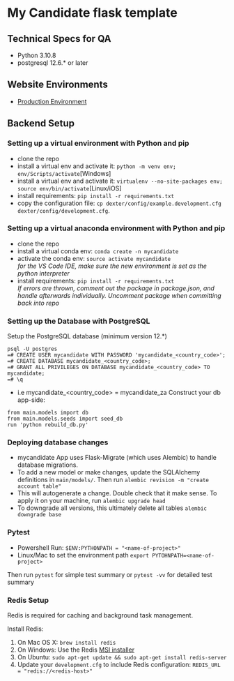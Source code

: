 # My Candidate flask template

## Technical Specs for QA
* Python 3.10.8
* postgresql 12.6.* or later


## Website Environments
- [Production Environment](https://southafrica.mycandidate.africa/)

## Backend Setup
### Setting up a virtual environment with Python and pip
* clone the repo
* install a virtual env and activate it: `python -m venv env; env/Scripts/activate`[Windows]
* install a virtual env and activate it: `virtualenv --no-site-packages env; source env/bin/activate`[Linux/iOS]
* install requirements: `pip install -r requirements.txt`
* copy the configuration file: `cp dexter/config/example.development.cfg dexter/config/development.cfg`.

### Setting up a virtual anaconda environment with Python and pip
* clone the repo
* install a virtual conda env: `conda create -n mycandidate`
* activate the conda env: `source activate mycandidate`  
_for the VS Code IDE, make sure the new environment is set as the python interpreter_
* install requirements: `pip install -r requirements.txt`  
  _If errors are thrown, comment out the package in package.json, and handle afterwards individually. Uncomment package when committing back into repo_

### Setting up the Database with PostgreSQL
Setup the PostgreSQL database (minimum version 12.*)
```
psql -U postgres
=# CREATE USER mycandidate WITH PASSWORD 'mycandidate_<country_code>';
=# CREATE DATABASE mycandidate_<country_code>;
=# GRANT ALL PRIVILEGES ON DATABASE mycandidate_<country_code> TO mycandidate;
=# \q
```
- i.e mycandidate_<country_code> = mycandidate_za
Construct your db app-side:
```
from main.models import db
from main.models.seeds import seed_db
run 'python rebuild_db.py'
```

### Deploying database changes
* mycandidate App uses Flask-Migrate (which uses Alembic) to handle database migrations.
* To add a new model or make changes, update the SQLAlchemy definitions in `main/models/`. Then run
`alembic revision -m "create account table"`
* This will autogenerate a change. Double check that it make sense. To apply it on your machine, run
`alembic upgrade head`
* To downgrade all versions, this ultimately delete all tables
`alembic downgrade base`
  

### Pytest
- Powershell Run: `$ENV:PYTHONPATH = "<name-of-project>"`
- Linux/Mac to set the environment path `export PYTOHNPATH=<name-of-project>`

Then run `pytest` for simple test summary or `pytest -vv` for detailed test summary

### Redis Setup
Redis is required for caching and background task management.

Install Redis:

1. On Mac OS X: `brew install redis`
2. On Windows: Use the Redis [MSI installer](https://github.com/microsoftarchive/redis/releases)
3. On Ubuntu: `sudo apt-get update && sudo apt-get install redis-server`
4. Update your `development.cfg` to include Redis configuration: `REDIS_URL = "redis://<redis-host>"`